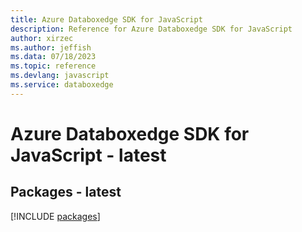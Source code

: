 ```yaml
---
title: Azure Databoxedge SDK for JavaScript
description: Reference for Azure Databoxedge SDK for JavaScript
author: xirzec
ms.author: jeffish
ms.data: 07/18/2023
ms.topic: reference
ms.devlang: javascript
ms.service: databoxedge
---
```

# Azure Databoxedge SDK for JavaScript - latest
## Packages - latest
[!INCLUDE [packages](databoxedge-index.md)]